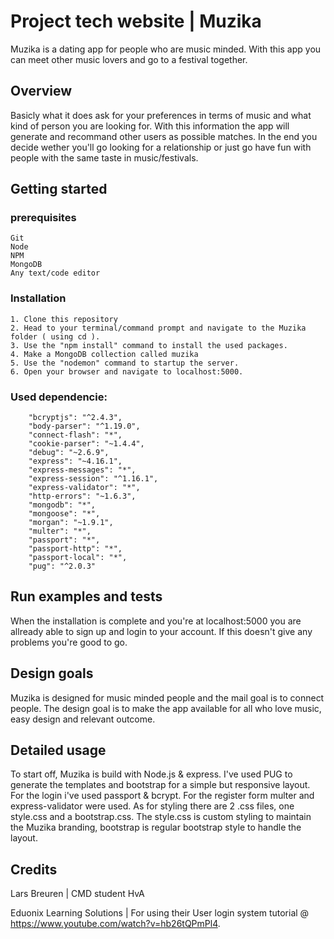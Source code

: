# Project tech website | Muzika
Muzika is a dating app for people who are music minded.
With this app you can meet other music lovers and go to a festival together.

## Overview
Basicly what it does ask for your preferences in terms of music and what kind of person you are looking for.
With this information the app will generate and recommand other users as possible matches.
In the end you decide wether you'll go looking for a relationship or just go have fun with people with the same taste in music/festivals.

## Getting started
### prerequisites
```
Git
Node
NPM
MongoDB
Any text/code editor
```
### Installation
```
1. Clone this repository
2. Head to your terminal/command prompt and navigate to the Muzika folder ( using cd ).
3. Use the "npm install" command to install the used packages.
4. Make a MongoDB collection called muzika
5. Use the "nodemon" command to startup the server.
6. Open your browser and navigate to localhost:5000.
```
### Used dependencie:
```
    "bcryptjs": "^2.4.3",
    "body-parser": "^1.19.0",
    "connect-flash": "*",
    "cookie-parser": "~1.4.4",
    "debug": "~2.6.9",
    "express": "~4.16.1",
    "express-messages": "*",
    "express-session": "^1.16.1",
    "express-validator": "*",
    "http-errors": "~1.6.3",
    "mongodb": "*",
    "mongoose": "*",
    "morgan": "~1.9.1",
    "multer": "*",
    "passport": "*",
    "passport-http": "*",
    "passport-local": "*",
    "pug": "^2.0.3"
```

## Run examples and tests
When the installation is complete and you're at localhost:5000 you are allready able to sign up and login to your account.
If this doesn't give any problems you're good to go. 

## Design goals
Muzika is designed for music minded people and the mail goal is to connect people. The design goal is to make the app available for all who love music, easy design and relevant outcome.

## Detailed usage 
To start off, Muzika is build with Node.js & express. I've used PUG to generate the templates and bootstrap for a simple but responsive layout. For the login  i've used passport & bcrypt. For the register form multer and express-validator were used.
As for styling there are 2 .css files, one style.css and a bootstrap.css. 
The style.css is custom styling to maintain the Muzika branding, bootstrap is regular bootstrap style to handle the layout.

## Credits
Lars Breuren | CMD student HvA

Eduonix Learning Solutions | For using their User login system tutorial @ https://www.youtube.com/watch?v=hb26tQPmPl4.


